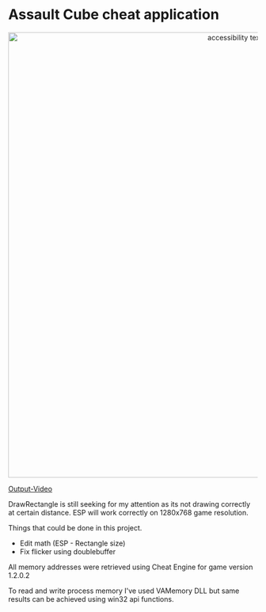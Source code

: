# Assault Cube cheat application

<p align="center">
  <img src="https://i.imgur.com/3W8vKa7.jpg" width="900" alt="accessibility text">
</p>

[Output-Video](https://www.youtube.com/watch?v=tONMmYQxO9c)


DrawRectangle is still seeking for my attention as its not drawing correctly at certain distance. ESP will work correctly on 1280x768 game resolution.

Things that could be done in this project.
  - Edit math (ESP - Rectangle size)
  - Fix flicker using doublebuffer


All memory addresses were retrieved using Cheat Engine for game version 1.2.0.2

To read and write process memory I've used VAMemory DLL but same results can be achieved using win32 api functions.
